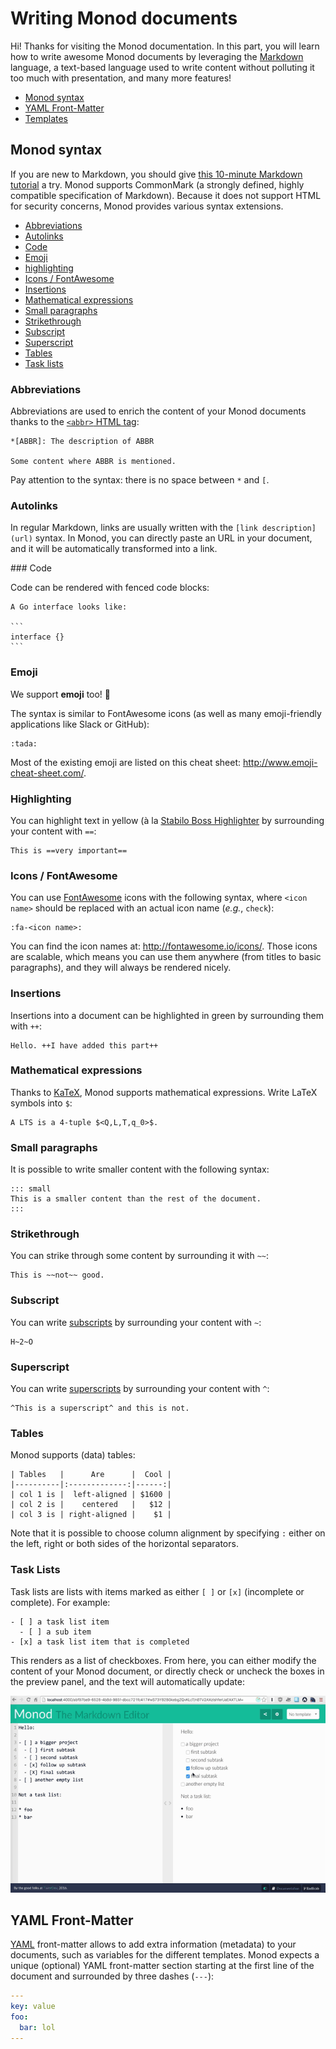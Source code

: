 Writing Monod documents
=======================

Hi! Thanks for visiting the Monod documentation. In this part, you will learn
how to write awesome Monod documents by leveraging the
[Markdown](http://commonmark.org/help/) language, a text-based language used to
write content without polluting it too much with presentation, and many more
features!

* [Monod syntax](#monod-syntax)
* [YAML Front-Matter](#yaml-front-matter)
* [Templates](templates.md)


## Monod syntax

If you are new to Markdown, you should give [this 10-minute Markdown
tutorial](http://commonmark.org/help/tutorial/) a try. Monod supports CommonMark
(a strongly defined, highly compatible specification of Markdown). Because it
does not support HTML for security concerns, Monod provides various syntax
extensions.

* [Abbreviations](#abbreviations)
* [Autolinks](#autolinks)
* [Code](#code)
* [Emoji](#emoji)
* [highlighting](#highlighting)
* [Icons / FontAwesome](#icons--fontawesome)
* [Insertions](#insertions)
* [Mathematical expressions](#mathematical-expressions)
* [Small paragraphs](#small-paragraphs)
* [Strikethrough](#strikethrough)
* [Subscript](#subscript)
* [Superscript](#superscript)
* [Tables](#tables)
* [Task lists](#task-lists)


### Abbreviations

Abbreviations are used to enrich the content of your Monod documents thanks to
the [`<abbr>` HTML
tag](https://developer.mozilla.org/en-US/docs/Web/HTML/Element/abbr):

```
*[ABBR]: The description of ABBR

Some content where ABBR is mentioned.
```

Pay attention to the syntax: there is no space between `*` and `[`.

### Autolinks

In regular Markdown, links are usually written with the `[link
description](url)` syntax. In Monod, you can directly paste an URL in your
document, and it will be automatically transformed into a link.

### Code

Code can be rendered with fenced code blocks:

    A Go interface looks like:

    ```
    interface {}
    ```

### Emoji

We support **emoji** too! :tada:

The syntax is similar to FontAwesome icons (as well as many emoji-friendly
applications like Slack or GitHub):

```
:tada:
```

Most of the existing emoji are listed on this cheat sheet:
http://www.emoji-cheat-sheet.com/.

### Highlighting

You can highlight text in yellow (à la [Stabilo Boss
Highlighter](https://en.wikipedia.org/wiki/Schwan-Stabilo) by surrounding your
content with `==`:

```
This is ==very important==
```

### Icons / FontAwesome

You can use [FontAwesome](http://fontawesome.io/) icons with the following
syntax, where `<icon name>` should be replaced with an actual icon name (_e.g._,
`check`):

```
:fa-<icon name>:
```

You can find the icon names at: http://fontawesome.io/icons/. Those icons are
scalable, which means you can use them anywhere (from titles to basic
paragraphs), and they will always be rendered nicely.

### Insertions

Insertions into a document can be highlighted in green by surrounding them with
`++`:

```
Hello. ++I have added this part++
```

### Mathematical expressions

Thanks to [KaTeX](https://khan.github.io/KaTeX/), Monod supports mathematical
expressions. Write LaTeX symbols into `$`:

```
A LTS is a 4-tuple $<Q,L,T,q_0>$.
```

### Small paragraphs

It is possible to write smaller content with the following syntax:

```
::: small
This is a smaller content than the rest of the document.
:::
```

### Strikethrough

You can strike through some content by surrounding it with `~~`:

```
This is ~~not~~ good.
```

### Subscript

You can write
[subscripts](https://developer.mozilla.org/en-US/docs/Web/HTML/Element/sub) by
surrounding your content with `~`:

```
H~2~O
```

### Superscript

You can write
[superscripts](https://developer.mozilla.org/en-US/docs/Web/HTML/Element/sup)
by surrounding your content with `^`:

```
^This is a superscript^ and this is not.
```

### Tables

Monod supports (data) tables:

```
| Tables   |      Are      |  Cool |
|----------|:-------------:|------:|
| col 1 is |  left-aligned | $1600 |
| col 2 is |    centered   |   $12 |
| col 3 is | right-aligned |    $1 |
```

Note that it is possible to choose column alignment by specifying `:` either on
the left, right or both sides of the horizontal separators.

### Task Lists

Task lists are lists with items marked as either `[ ]` or `[x]` (incomplete or
complete). For example:

```
- [ ] a task list item
  - [ ] a sub item
- [x] a task list item that is completed
```

This renders as a list of checkboxes. From here, you can either modify the
content of your Monod document, or directly check or uncheck the boxes in the
preview panel, and the text will automatically update:

![](images/task-lists.gif)


## YAML Front-Matter

[YAML](http://yaml.org/) front-matter allows to add extra information (metadata)
to your documents, such as variables for the different templates. Monod expects
a unique (optional) YAML front-matter section starting at the first line of the
document and surrounded by three dashes (`---`):

```yaml
---
key: value
foo:
  bar: lol
---
```
